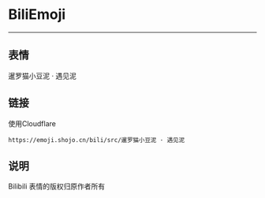 # BiliEmoji
---
## 表情
暹罗猫小豆泥 · 遇见泥
## 链接
使用Cloudflare
```
https://emoji.shojo.cn/bili/src/暹罗猫小豆泥 · 遇见泥
```
## 说明
Bilibili 表情的版权归原作者所有
